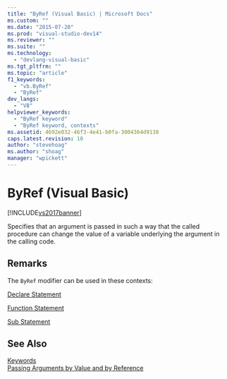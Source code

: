 ```yaml
---
title: "ByRef (Visual Basic) | Microsoft Docs"
ms.custom: ""
ms.date: "2015-07-20"
ms.prod: "visual-studio-dev14"
ms.reviewer: ""
ms.suite: ""
ms.technology: 
  - "devlang-visual-basic"
ms.tgt_pltfrm: ""
ms.topic: "article"
f1_keywords: 
  - "vb.ByRef"
  - "ByRef"
dev_langs: 
  - "VB"
helpviewer_keywords: 
  - "ByRef keyword"
  - "ByRef keyword, contexts"
ms.assetid: 4692e032-46f3-4e41-b0fa-3004364d9138
caps.latest.revision: 10
author: "stevehoag"
ms.author: "shoag"
manager: "wpickett"
---
```

# ByRef (Visual Basic)
[!INCLUDE[vs2017banner](../../../includes/vs2017banner.md)]

Specifies that an argument is passed in such a way that the called procedure can change the value of a variable underlying the argument in the calling code.  
  
## Remarks  
 The `ByRef` modifier can be used in these contexts:  
  
 [Declare Statement](../../../visual-basic/language-reference/statements/declare-statement.md)  
  
 [Function Statement](../../../visual-basic/language-reference/statements/function-statement.md)  
  
 [Sub Statement](../../../visual-basic/language-reference/statements/sub-statement.md)  
  
## See Also  
 [Keywords](../../../visual-basic/language-reference/keywords/index.md)   
 [Passing Arguments by Value and by Reference](../../../visual-basic/programming-guide/language-features/procedures/passing-arguments-by-value-and-by-reference.md)